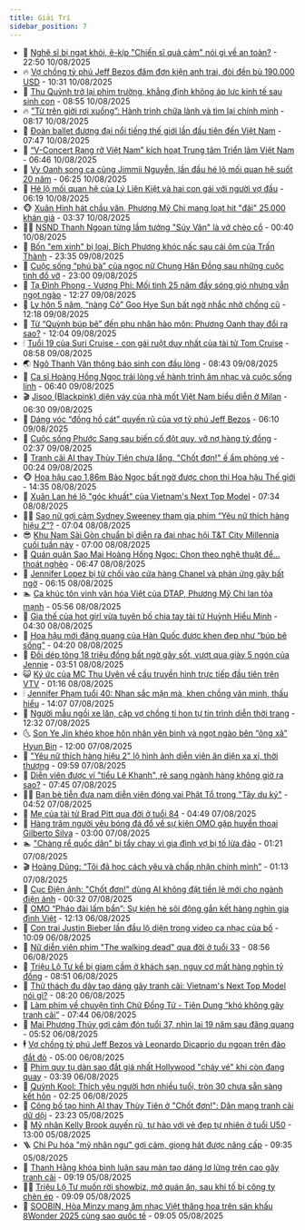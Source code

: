 ```yaml
---
title: Giải Trí
sidebar_position: 7
---
```


<!-- dantri-giai-tri:START -->
- 🤩 [Nghệ sĩ bị ngạt khói, ê-kíp &quot;Chiến sĩ quả cảm&quot; nói gì về an toàn?](https://dantri.com.vn/giai-tri/nghe-si-bi-ngat-khoi-e-kip-chien-si-qua-cam-noi-gi-ve-an-toan-20250810223136594.htm) - 22:50 10/08/2025
- 🔥 [Vợ chồng tỷ phú Jeff Bezos đâm đơn kiện anh trai, đòi đền bù 190.000 USD](https://dantri.com.vn/giai-tri/vo-chong-ty-phu-jeff-bezos-dam-don-kien-anh-trai-doi-den-bu-190000-usd-20250810113701992.htm) - 10:31 10/08/2025
- 🚀 [Thu Quỳnh trở lại phim trường, khẳng định không áp lực kinh tế sau sinh con](https://dantri.com.vn/giai-tri/thu-quynh-tro-lai-phim-truong-khang-dinh-khong-ap-luc-kinh-te-sau-sinh-con-20250810131653727.htm) - 08:55 10/08/2025
- 🔥 [&quot;Từ trên giời rơi xuống”: Hành trình chữa lành và tìm lại chính mình](https://dantri.com.vn/giai-tri/tu-tren-gioi-roi-xuong-hanh-trinh-chua-lanh-va-tim-lai-chinh-minh-20250810001822443.htm) - 08:17 10/08/2025
- 🌈 [Đoàn ballet đương đại nổi tiếng thế giới lần đầu tiên đến Việt Nam](https://dantri.com.vn/giai-tri/doan-ballet-duong-dai-noi-tieng-the-gioi-lan-dau-tien-den-viet-nam-20250810122310022.htm) - 07:47 10/08/2025
- 📝 [“V-Concert Rạng rỡ Việt Nam” kích hoạt Trung tâm Triển lãm Việt Nam](https://dantri.com.vn/giai-tri/v-concert-rang-ro-viet-nam-kich-hoat-trung-tam-trien-lam-viet-nam-20250810125943099.htm) - 06:46 10/08/2025
- 💪 [Vy Oanh song ca cùng Jimmii Nguyễn, lần đầu hé lộ mối quan hệ suốt 20 năm](https://dantri.com.vn/giai-tri/vy-oanh-song-ca-cung-jimmii-nguyen-lan-dau-he-lo-moi-quan-he-suot-20-nam-20250810102231692.htm) - 06:25 10/08/2025
- 🤡 [Hé lộ mối quan hệ của Lý Liên Kiệt và hai con gái với người vợ đầu](https://dantri.com.vn/giai-tri/he-lo-moi-quan-he-cua-ly-lien-kiet-va-hai-con-gai-voi-nguoi-vo-dau-20250810105059809.htm) - 06:19 10/08/2025
- 🐵 [Xuân Hinh hát chầu văn, Phương Mỹ Chi mang loạt hit &quot;đãi&quot; 25.000 khán giả](https://dantri.com.vn/giai-tri/xuan-hinh-hat-chau-van-phuong-my-chi-mang-loat-hit-dai-25000-khan-gia-20250810095955227.htm) - 03:37 10/08/2025
- 🧑‍🏫 [NSND Thanh Ngoan từng lầm tưởng &quot;Súy Vân&quot; là vở chèo cổ](https://dantri.com.vn/giai-tri/nsnd-thanh-ngoan-tung-lam-tuong-suy-van-la-vo-cheo-co-20250810012124025.htm) - 00:40 10/08/2025
- 💂 [Bốn &quot;em xinh&quot; bị loại, Bích Phương khóc nấc sau cái ôm của Trấn Thành](https://dantri.com.vn/giai-tri/bon-em-xinh-bi-loai-bich-phuong-khoc-nac-sau-cai-om-cua-tran-thanh-20250810011624652.htm) - 23:35 09/08/2025
- 🤠 [Cuộc sống “phú bà” của ngọc nữ Chung Hân Đồng sau những cuộc tình đổ vỡ](https://dantri.com.vn/giai-tri/cuoc-song-phu-ba-cua-ngoc-nu-chung-han-dong-sau-nhung-cuoc-tinh-do-vo-20250807103134245.htm) - 23:00 09/08/2025
- 🫶 [Tạ Đình Phong - Vương Phi: Mối tình 25 năm đầy sóng gió nhưng vẫn ngọt ngào](https://dantri.com.vn/giai-tri/ta-dinh-phong-vuong-phi-moi-tinh-25-nam-day-song-gio-nhung-van-ngot-ngao-20250807213405519.htm) - 12:27 09/08/2025
- 🦏 [Ly hôn 5 năm, “nàng Cỏ” Goo Hye Sun bất ngờ nhắc nhở chồng cũ](https://dantri.com.vn/giai-tri/ly-hon-5-nam-nang-co-goo-hye-sun-bat-ngo-nhac-nho-chong-cu-20250809130945233.htm) - 12:18 09/08/2025
- 🧰 [Từ “Quỳnh búp bê” đến phu nhân hào môn: Phương Oanh thay đổi ra sao?](https://dantri.com.vn/giai-tri/tu-quynh-bup-be-den-phu-nhan-hao-mon-phuong-oanh-thay-doi-ra-sao-20250804212616991.htm) - 12:04 09/08/2025
- 🕯 [Tuổi 19 của Suri Cruise - con gái ruột duy nhất của tài tử Tom Cruise](https://dantri.com.vn/giai-tri/tuoi-19-cua-suri-cruise-con-gai-ruot-duy-nhat-cua-tai-tu-tom-cruise-20250809110434575.htm) - 08:58 09/08/2025
- 🌏 [Ngô Thanh Vân thông báo sinh con đầu lòng](https://dantri.com.vn/giai-tri/ngo-thanh-van-thong-bao-sinh-con-dau-long-20250809151735282.htm) - 08:43 09/08/2025
- 🌈 [Ca sĩ Hoàng Hồng Ngọc trải lòng về hành trình âm nhạc và cuộc sống lính](https://dantri.com.vn/giai-tri/ca-si-hoang-hong-ngoc-trai-long-ve-hanh-trinh-am-nhac-va-cuoc-song-linh-20250809125500991.htm) - 06:40 09/08/2025
- 🎬 [Jisoo &lpar;Blackpink&rpar; diện váy của nhà mốt Việt Nam biểu diễn ở Milan](https://dantri.com.vn/giai-tri/jisoo-blackpink-dien-vay-cua-nha-mot-viet-nam-bieu-dien-o-milan-20250809110341094.htm) - 06:30 09/08/2025
- 👀 [Dáng vóc “đồng hồ cát” quyến rũ của vợ tỷ phú Jeff Bezos](https://dantri.com.vn/giai-tri/dang-voc-dong-ho-cat-quyen-ru-cua-vo-ty-phu-jeff-bezos-20250809101522806.htm) - 06:10 09/08/2025
- 🧰 [Cuộc sống Phước Sang sau biến cố đột quỵ, vỡ nợ hàng tỷ đồng](https://dantri.com.vn/giai-tri/cuoc-song-phuoc-sang-sau-bien-co-dot-quy-vo-no-hang-ty-dong-20250808220142367.htm) - 02:37 09/08/2025
- 🧰 [Tranh cãi AI thay Thùy Tiên chưa lắng, &quot;Chốt đơn!&quot; ế ẩm phòng vé](https://dantri.com.vn/giai-tri/tranh-cai-ai-thay-thuy-tien-chua-lang-chot-don-e-am-phong-ve-20250809062110888.htm) - 00:24 09/08/2025
- 🐵 [Hoa hậu cao 1,86m Bảo Ngọc bất ngờ được chọn thi Hoa hậu Thế giới](https://dantri.com.vn/giai-tri/hoa-hau-cao-186m-bao-ngoc-bat-ngo-duoc-chon-thi-hoa-hau-the-gioi-20250808205543510.htm) - 14:35 08/08/2025
- 🐘 [Xuân Lan hé lộ &quot;góc khuất&quot; của Vietnam&#39;s Next Top Model](https://dantri.com.vn/giai-tri/xuan-lan-he-lo-goc-khuat-cua-vietnams-next-top-model-20250808092735379.htm) - 07:34 08/08/2025
- 🧑‍💻 [Sao nữ gợi cảm Sydney Sweeney tham gia phim “Yêu nữ thích hàng hiệu 2”?](https://dantri.com.vn/giai-tri/sao-nu-goi-cam-sydney-sweeney-tham-gia-phim-yeu-nu-thich-hang-hieu-2-20250808134134233.htm) - 07:04 08/08/2025
- 😎 [Khu Nam Sài Gòn chuẩn bị diễn ra đại nhạc hội T&amp;T City Millennia cuối tuần này](https://dantri.com.vn/giai-tri/khu-nam-sai-gon-chuan-bi-dien-ra-dai-nhac-hoi-tt-city-millennia-cuoi-tuan-nay-20250808113616446.htm) - 07:00 08/08/2025
- 🧰 [Quán quân Sao Mai Hoàng Hồng Ngọc: Chọn theo nghệ thuật để... thoát nghèo](https://dantri.com.vn/giai-tri/quan-quan-sao-mai-hoang-hong-ngoc-chon-theo-nghe-thuat-de-thoat-ngheo-20250808114644894.htm) - 06:47 08/08/2025
- 🧰 [Jennifer Lopez bị từ chối vào cửa hàng Chanel và phản ứng gây bất ngờ](https://dantri.com.vn/giai-tri/jennifer-lopez-bi-tu-choi-vao-cua-hang-chanel-va-phan-ung-gay-bat-ngo-20250808113926204.htm) - 06:15 08/08/2025
- 🏊 [Ca khúc tôn vinh văn hóa Việt của DTAP, Phương Mỹ Chi lan tỏa mạnh](https://dantri.com.vn/giai-tri/ca-khuc-ton-vinh-van-hoa-viet-cua-dtap-phuong-my-chi-lan-toa-manh-20250808125010762.htm) - 05:56 08/08/2025
- 🌋 [Gia thế của hot girl vừa tuyên bố chia tay tài tử Huỳnh Hiểu Minh](https://dantri.com.vn/giai-tri/gia-the-cua-hot-girl-vua-tuyen-bo-chia-tay-tai-tu-huynh-hieu-minh-20250808104555863.htm) - 04:30 08/08/2025
- 🔭 [Hoa hậu mới đăng quang của Hàn Quốc được khen đẹp như “búp bê sống”](https://dantri.com.vn/giai-tri/hoa-hau-moi-dang-quang-cua-han-quoc-duoc-khen-dep-nhu-bup-be-song-20250808094940919.htm) - 04:20 08/08/2025
- 📝 [Đôi dép tông 18 triệu đồng bất ngờ gây sốt, vượt qua giày 5 ngón của Jennie](https://dantri.com.vn/giai-tri/doi-dep-tong-18-trieu-dong-bat-ngo-gay-sot-vuot-qua-giay-5-ngon-cua-jennie-20250802130911551.htm) - 03:51 08/08/2025
- 😺 [Ký ức của MC Thu Uyên về cầu truyền hình trực tiếp đầu tiên trên VTV](https://dantri.com.vn/giai-tri/ky-uc-cua-mc-thu-uyen-ve-cau-truyen-hinh-truc-tiep-dau-tien-tren-vtv-20250807231454338.htm) - 01:16 08/08/2025
- 🕯 [Jennifer Phạm tuổi 40: Nhan sắc mặn mà, khen chồng văn minh, thấu hiểu](https://dantri.com.vn/giai-tri/jennifer-pham-tuoi-40-nhan-sac-man-ma-khen-chong-van-minh-thau-hieu-20250806163325628.htm) - 14:07 07/08/2025
- 🦄 [Người mẫu ngồi xe lăn, cặp vợ chồng tí hon tự tin trình diễn thời trang](https://dantri.com.vn/giai-tri/nguoi-mau-ngoi-xe-lan-cap-vo-chong-ti-hon-tu-tin-trinh-dien-thoi-trang-20250807152328633.htm) - 12:32 07/08/2025
- 🌜 [Son Ye Jin khéo khoe hôn nhân yên bình và ngọt ngào bên “ông xã” Hyun Bin](https://dantri.com.vn/giai-tri/son-ye-jin-kheo-khoe-hon-nhan-yen-binh-va-ngot-ngao-ben-ong-xa-hyun-bin-20250807112140684.htm) - 12:00 07/08/2025
- 👹 [&quot;Yêu nữ thích hàng hiệu 2&quot; lộ hình ảnh diễn viên ăn diện xa xỉ, thời thượng](https://dantri.com.vn/giai-tri/yeu-nu-thich-hang-hieu-2-lo-hinh-anh-dien-vien-an-dien-xa-xi-thoi-thuong-20250804233503760.htm) - 09:59 07/08/2025
- 🚀 [Diễn viên được ví &quot;tiểu Lê Khanh&quot;, rẽ sang ngành hàng không giờ ra sao?](https://dantri.com.vn/giai-tri/dien-vien-duoc-vi-tieu-le-khanh-re-sang-nganh-hang-khong-gio-ra-sao-20250806152958620.htm) - 07:45 07/08/2025
- 🧑‍💻 [Bạn bè tiễn đưa nam diễn viên đóng vai Phật Tổ trong &quot;Tây du ký&quot;](https://dantri.com.vn/giai-tri/ban-be-tien-dua-nam-dien-vien-dong-vai-phat-to-trong-tay-du-ky-20250807095048606.htm) - 04:52 07/08/2025
- 🦩 [Mẹ của tài tử Brad Pitt qua đời ở tuổi 84](https://dantri.com.vn/giai-tri/me-cua-tai-tu-brad-pitt-qua-doi-o-tuoi-84-20250807093742154.htm) - 04:49 07/08/2025
- 💫 [Hàng trăm người yêu bóng đá đổ về sự kiện OMO gặp huyền thoại Gilberto Silva](https://dantri.com.vn/giai-tri/hang-tram-nguoi-yeu-bong-da-do-ve-su-kien-omo-gap-huyen-thoai-gilberto-silva-20250806213417461.htm) - 03:00 07/08/2025
- 🏊 [&quot;Chàng rể quốc dân&quot; bị tẩy chay vì gia đình vợ bị tố lừa đảo](https://dantri.com.vn/giai-tri/chang-re-quoc-dan-bi-tay-chay-vi-gia-dinh-vo-bi-to-lua-dao-20250806124732973.htm) - 01:21 07/08/2025
- 🎬 [Hoàng Dũng: “Tôi đã học cách yêu và chấp nhận chính mình”](https://dantri.com.vn/giai-tri/hoang-dung-toi-da-hoc-cach-yeu-va-chap-nhan-chinh-minh-20250805211435512.htm) - 01:13 07/08/2025
- 💃 [Cục Điện ảnh: &quot;Chốt đơn!&quot; dùng AI không đặt tiền lệ mới cho ngành điện ảnh](https://dantri.com.vn/giai-tri/cuc-dien-anh-chot-don-dung-ai-khong-dat-tien-le-moi-cho-nganh-dien-anh-20250806225525999.htm) - 00:32 07/08/2025
- 🌊 [OMO “Pháo đài lấm bẩn”: Sự kiện hè sôi động gắn kết hàng nghìn gia đình Việt](https://dantri.com.vn/giai-tri/omo-phao-dai-lam-ban-su-kien-he-soi-dong-gan-ket-hang-nghin-gia-dinh-viet-20250806191304442.htm) - 12:13 06/08/2025
- 🧰 [Con trai Justin Bieber lần đầu lộ diện trong video ca nhạc của bố](https://dantri.com.vn/giai-tri/con-trai-justin-bieber-lan-dau-lo-dien-trong-video-ca-nhac-cua-bo-20250806164227075.htm) - 10:09 06/08/2025
- 🦣 [Nữ diễn viên phim &quot;The walking dead&quot; qua đời ở tuổi 33](https://dantri.com.vn/giai-tri/nu-dien-vien-phim-the-walking-dead-qua-doi-o-tuoi-33-20250806154902764.htm) - 08:56 06/08/2025
- 🥷 [Triệu Lộ Tư kể bị giam cầm ở khách sạn, nguy cơ mất hàng nghìn tỷ đồng](https://dantri.com.vn/giai-tri/trieu-lo-tu-ke-bi-giam-cam-o-khach-san-nguy-co-mat-hang-nghin-ty-dong-20250806110151351.htm) - 08:51 06/08/2025
- 🦏 [Thử thách đu dây tạo dáng gây tranh cãi: Vietnam&#39;s Next Top Model nói gì?](https://dantri.com.vn/giai-tri/thu-thach-du-day-tao-dang-gay-tranh-cai-vietnams-next-top-model-noi-gi-20250806132010113.htm) - 08:20 06/08/2025
- 🫶 [Làm phim về chuyện tình Chử Đồng Tử - Tiên Dung “khó không gây tranh cãi”](https://dantri.com.vn/giai-tri/lam-phim-ve-chuyen-tinh-chu-dong-tu-tien-dung-kho-khong-gay-tranh-cai-20250806125527371.htm) - 07:44 06/08/2025
- 💼 [Mai Phương Thúy gợi cảm đón tuổi 37, nhìn lại 19 năm sau đăng quang](https://dantri.com.vn/giai-tri/mai-phuong-thuy-goi-cam-don-tuoi-37-nhin-lai-19-nam-sau-dang-quang-20250806110628052.htm) - 05:52 06/08/2025
- 🕴 [Vợ chồng tỷ phú Jeff Bezos và Leonardo Dicaprio du ngoạn trên đảo đắt đỏ](https://dantri.com.vn/giai-tri/vo-chong-ty-phu-jeff-bezos-va-leonardo-dicaprio-du-ngoan-tren-dao-dat-do-20250806093038095.htm) - 05:00 06/08/2025
- 🐲 [Phim quy tụ dàn sao đắt giá nhất Hollywood &quot;cháy vé&quot; khi còn đang quay](https://dantri.com.vn/giai-tri/phim-quy-tu-dan-sao-dat-gia-nhat-hollywood-chay-ve-khi-con-dang-quay-20250805182220721.htm) - 03:39 06/08/2025
- 🐘 [Quỳnh Kool: Thích yêu người hơn nhiều tuổi, tròn 30 chưa sẵn sàng kết hôn](https://dantri.com.vn/giai-tri/quynh-kool-thich-yeu-nguoi-hon-nhieu-tuoi-tron-30-chua-san-sang-ket-hon-20250806003650073.htm) - 02:25 06/08/2025
- 🤭 [Công bố tạo hình AI thay Thùy Tiên ở &quot;Chốt đơn!&quot;: Dân mạng tranh cãi dữ dội](https://dantri.com.vn/giai-tri/cong-bo-tao-hinh-ai-thay-thuy-tien-o-chot-don-dan-mang-tranh-cai-du-doi-20250806054858580.htm) - 23:23 05/08/2025
- 💯 [Mỹ nhân Kelly Brook quyến rũ, tự hào với vẻ đẹp tự nhiên ở tuổi U50](https://dantri.com.vn/giai-tri/my-nhan-kelly-brook-quyen-ru-tu-hao-voi-ve-dep-tu-nhien-o-tuoi-u50-20250805133458711.htm) - 13:00 05/08/2025
- 🪜 [Chi Pu hóa &quot;mỹ nhân ngư&quot; gợi cảm, giọng hát được nâng cấp](https://dantri.com.vn/giai-tri/chi-pu-hoa-my-nhan-ngu-goi-cam-giong-hat-duoc-nang-cap-20250805114639038.htm) - 09:35 05/08/2025
- 👹 [Thanh Hằng khóa bình luận sau màn tạo dáng lơ lửng trên cao gây tranh cãi](https://dantri.com.vn/giai-tri/thanh-hang-khoa-binh-luan-sau-man-tao-dang-lo-lung-tren-cao-gay-tranh-cai-20250805145703732.htm) - 09:19 05/08/2025
- 🧑‍🏫 [Triệu Lộ Tư muốn rời showbiz, mở quán ăn, sau khi tố bị công ty chèn ép](https://dantri.com.vn/giai-tri/trieu-lo-tu-muon-roi-showbiz-mo-quan-an-sau-khi-to-bi-cong-ty-chen-ep-20250804173938410.htm) - 09:09 05/08/2025
- 🐘 [SOOBIN, Hòa Minzy mang âm nhạc Việt thăng hoa trên sân khấu 8Wonder 2025 cùng sao quốc tế](https://dantri.com.vn/giai-tri/soobin-hoa-minzy-mang-am-nhac-viet-thang-hoa-tren-san-khau-8wonder-2025-cung-sao-quoc-te-20250805155549980.htm) - 09:05 05/08/2025<!-- dantri-giai-tri:END -->

